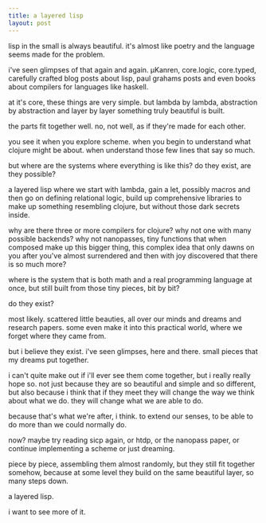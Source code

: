 ```yaml
---
title: a layered lisp
layout: post
---
```


lisp in the small is always beautiful. it's almost like poetry and the
language seems made for the problem.

i've seen glimpses of that again and again. µKanren, core.logic,
core.typed, carefully crafted blog posts about lisp, paul grahams posts
and even books about compilers for languages like haskell.

at it's core, these things are very simple. but lambda by lambda,
abstraction by abstraction and layer by layer something truly beautiful
is built.

the parts fit together well. no, not well, as if they're made for each
other.

you see it when you explore scheme. when you begin to understand what
clojure might be about. when understand those few lines that say so
much.

but where are the systems where everything is like this? do they exist,
are they possible?

a layered lisp where we start with lambda, gain a let, possibly macros
and then go on defining relational logic, build up comprehensive
libraries to make up something resembling clojure, but without those
dark secrets inside.

why are there three or more compilers for clojure? why not one with many
possible backends? why not nanopasses, tiny functions that when composed
make up this bigger thing, this complex idea that only dawns on you
after you've almost surrendered and then with joy discovered that there
is so much more?

where is the system that is both math and a real programming language at
once, but still built from those tiny pieces, bit by bit?

do they exist?

most likely. scattered little beauties, all over our minds and dreams
and research papers. some even make it into this practical world, where
we forget where they came from.

but i believe they exist. i've seen glimpses, here and there. small
pieces that my dreams put together.

i can't quite make out if i'll ever see them come together, but i really
really hope so. not just because they are so beautiful and simple and
so different, but also because i think that if they meet they will
change the way we think about what we do. they will change what we are
able to do.

because that's what we're after, i think. to extend our senses, to be
able to do more than we could normally do.

now? maybe try reading sicp again, or htdp, or the nanopass paper, or
continue implementing a scheme or just dreaming.

piece by piece, assembling them almost randomly, but they still fit
together somehow, because at some level they build on the same beautiful
layer, so many steps down.

a layered lisp.

i want to see more of it.
